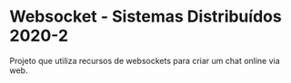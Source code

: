 # Websocket - Sistemas Distribuídos 2020-2

Projeto que utiliza recursos de websockets para criar um chat online via web.
